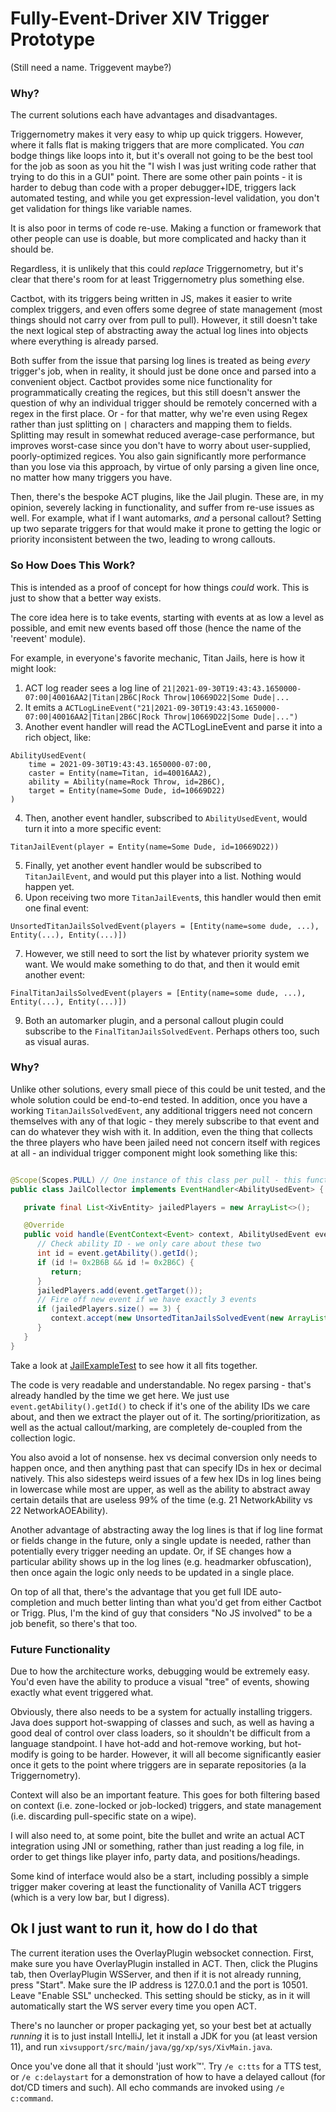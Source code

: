 # Fully-Event-Driver XIV Trigger Prototype

(Still need a name. Triggevent maybe?)

### Why?

The current solutions each have advantages and disadvantages.

Triggernometry makes it very easy to whip up quick triggers. However, where it falls flat is making triggers that are
more complicated. You *can* bodge things like loops into it, but it's overall not going to be the best tool for the job
as soon as you hit the "I wish I was just writing code rather that trying to do this in a GUI" point. There are some
other pain points - it is harder to debug than code with a proper debugger+IDE, triggers lack automated testing, and
while you get expression-level validation, you don't get validation for things like variable names.

It is also poor in terms of code re-use. Making a function or framework that other people can use is doable,
but more complicated and hacky than it should be.

Regardless, it is unlikely that this could *replace* Triggernometry, but it's clear that there's room for at least
Triggernometry plus something else.

Cactbot, with its triggers being written in JS, makes it easier to write complex triggers, and even offers some degree
of state management (most things should not carry over from pull to pull). However, it still doesn't take the next
logical step of abstracting away the actual log lines into objects where everything is already parsed.

Both suffer from the issue that parsing log lines is treated as being *every* trigger's job, when in
reality, it should just be done once and parsed into a convenient object. Cactbot provides some nice functionality
for programmatically creating the regices, but this still doesn't answer the question of why an individual trigger
should be remotely concerned with a regex in the first place. Or - for that matter, why we're even using Regex rather
than just splitting on `|` characters and mapping them to fields. Splitting may result in somewhat
reduced average-case performance, but improves worst-case since you don't have to worry about user-supplied, 
poorly-optimized regices. You also gain significantly more performance than you lose via this approach, by virtue of
only parsing a given line once, no matter how many triggers you have.

Then, there's the bespoke ACT plugins, like the Jail plugin. These are, in my opinion, severely lacking in
functionality, and suffer from re-use issues as well. For example, what if I want automarks, *and* a personal callout?
Setting up two separate triggers for that would make it prone to getting the logic or priority inconsistent between the
two, leading to wrong callouts.

### So How Does This Work?

This is intended as a proof of concept for how things *could* work. This is just to show that a better way exists.

The core idea here is to take events, starting with events at as low a level as possible, and emit new events based off
those (hence the name of the 'reevent' module).

For example, in everyone's favorite mechanic, Titan Jails, here is how it might look:

1. ACT log reader sees a log line
   of `21|2021-09-30T19:43:43.1650000-07:00|40016AA2|Titan|2B6C|Rock Throw|10669D22|Some Dude|...`
2. It emits
   a `ACTLogLineEvent("21|2021-09-30T19:43:43.1650000-07:00|40016AA2|Titan|2B6C|Rock Throw|10669D22|Some Dude|...")`
3. Another event handler will read the ACTLogLineEvent and parse it into a rich object, like:

```
AbilityUsedEvent(
    time = 2021-09-30T19:43:43.1650000-07:00,
    caster = Entity(name=Titan, id=40016AA2),
    ability = Ability(name=Rock Throw, id=2B6C),
    target = Entity(name=Some Dude, id=10669D22)
)
```

4. Then, another event handler, subscribed to `AbilityUsedEvent`, would turn it into a more specific event:

```
TitanJailEvent(player = Entity(name=Some Dude, id=10669D22))
```

5. Finally, yet another event handler would be subscribed to `TitanJailEvent`, and would put this player into a list.
   Nothing would happen yet.
6. Upon receiving two more `TitanJailEvent`s, this handler would then emit one final event:

```
UnsortedTitanJailsSolvedEvent(players = [Entity(name=some dude, ...), Entity(...), Entity(...)])
```
7. However, we still need to sort the list by whatever priority system we want. We would make something to do that, and then
it would emit another event:
```
FinalTitanJailsSolvedEvent(players = [Entity(name=some dude, ...), Entity(...), Entity(...)])
```

9. Both an automarker plugin, and a personal callout plugin could subscribe to the `FinalTitanJailsSolvedEvent`. Perhaps
   others too, such as visual auras.

### Why?

Unlike other solutions, every small piece of this could be unit tested, and the whole solution could be end-to-end
tested. In addition, once you have a working `TitanJailsSolvedEvent`, any additional triggers need not concern
themselves with any of that logic - they merely subscribe to that event and can do whatever they wish with it. In
addition, even the thing that collects the three players who have been jailed need not concern itself with regices at
all - an individual trigger component might look something like this:

```java

@Scope(Scopes.PULL) // One instance of this class per pull - this functionality doesn't exist yet
public class JailCollector implements EventHandler<AbilityUsedEvent> {

   private final List<XivEntity> jailedPlayers = new ArrayList<>();

   @Override
   public void handle(EventContext<Event> context, AbilityUsedEvent event) {
      // Check ability ID - we only care about these two
      int id = event.getAbility().getId();
      if (id != 0x2B6B && id != 0x2B6C) {
         return;
      }
      jailedPlayers.add(event.getTarget());
      // Fire off new event if we have exactly 3 events
      if (jailedPlayers.size() == 3) {
         context.accept(new UnsortedTitanJailsSolvedEvent(new ArrayList<>(jailedPlayers)));
      }
   }
}
```

Take a look at [JailExampleTest](/xivsupport/src/test/java/gg/xp/events/JailExampleTest.java) to see how it all fits together.

The code is very readable and understandable. No regex parsing - that's already handled by the time we get
here. We just use `event.getAbility().getId()` to check if it's one of the ability IDs we care about, and then we
extract the player out of it. The sorting/prioritization, as well as the actual callout/marking, are completely
de-coupled from the collection logic.

You also avoid a lot of nonsense. hex vs decimal conversion only needs to happen once, and then anything past that can
specify IDs in hex or decimal natively. This also sidesteps weird issues of a few hex IDs in log lines being in
lowercase while most are upper,
as well as the ability to abstract away certain details that are useless 99% of the time (e.g. 21 NetworkAbility 
vs 22 NetworkAOEAbility).

Another advantage of abstracting away the log lines is that if log line format or fields change in the future, only a
single update is needed, rather than potentially every trigger needing an update. Or, if SE changes how a particular
ability shows up in the log lines (e.g. headmarker obfuscation), then once again the logic only needs to be updated
in a single place.

On top of all that, there's the advantage that you get full IDE auto-completion and much better linting than what
you'd get from either Cactbot or Trigg. Plus, I'm the kind of guy that considers "No JS involved" to be a job
benefit, so there's that too.

### Future Functionality

Due to how the architecture works, debugging would be extremely easy. You'd even have the ability to produce a
visual "tree" of events, showing exactly what event triggered what.

Obviously, there also needs to be a system for actually installing triggers. Java does support hot-swapping of classes
and such, as well as having a good deal of control over class loaders, so it shouldn't be difficult from a language
standpoint. I have hot-add and hot-remove working, but hot-modify is going to be harder. However, it will all become
significantly easier once it gets to the point where triggers are in separate repositories (a la Triggernometry).

Context will also be an important feature. This goes for both filtering based on context (i.e. zone-locked or
job-locked) triggers, and state management (i.e. discarding pull-specific state on a wipe).

I will also need to, at some point, bite the bullet and write an actual ACT integration using JNI or something,
rather than just reading a log file, in order to get things like player info, party data, and positions/headings.

Some kind of interface would also be a start, including possibly a simple trigger maker covering at least the
functionality of Vanilla ACT triggers (which is a very low bar, but I digress). 

## Ok I just want to run it, how do I do that

The current iteration uses the OverlayPlugin websocket connection. 
First, make sure you have OverlayPlugin installed in ACT.
Then, click the Plugins tab, then OverlayPlugin WSServer,
and then if it is not already running, press "Start". Make sure the IP address is 127.0.0.1 and the port is 10501. Leave
"Enable SSL" unchecked. This setting should be sticky, as in it will automatically start the WS server every time you
open ACT.

There's no launcher or proper packaging yet, so your best bet at actually *running* it is to just install IntelliJ,
let it install a JDK for you (at least version 11), and run `xivsupport/src/main/java/gg/xp/sys/XivMain.java`.

Once you've done all that it should 'just work™'. Try `/e c:tts` for a TTS
test, or `/e c:delaystart` for a demonstration of how to have a delayed callout (for dot/CD timers and such).
All echo commands are invoked using `/e c:command`.


